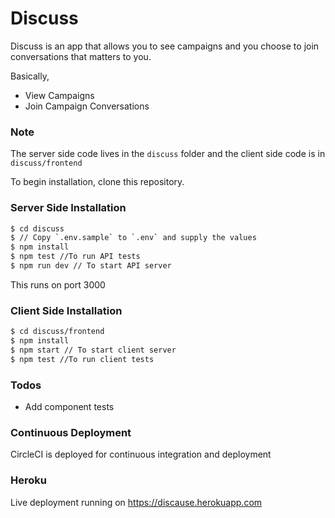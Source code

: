 # Discuss

Discuss is an app that allows you to see campaigns and you choose to join conversations that matters to you.

Basically,

  - View Campaigns
  - Join Campaign Conversations

### Note

The server side code lives in the `discuss` folder and the client side code is in `discuss/frontend`

To begin installation, clone this repository.

### Server Side Installation

```sh
$ cd discuss
$ // Copy `.env.sample` to `.env` and supply the values
$ npm install
$ npm test //To run API tests
$ npm run dev // To start API server
```

This runs on port 3000

### Client Side Installation
```sh
$ cd discuss/frontend
$ npm install
$ npm start // To start client server
$ npm test //To run client tests
```

### Todos
- Add component tests

### Continuous Deployment

CircleCI is deployed for continuous integration and deployment

### Heroku
Live deployment running on https://discause.herokuapp.com